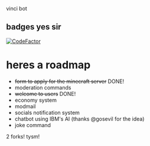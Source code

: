 vinci bot
## badges yes sir
[![CodeFactor](https://www.codefactor.io/repository/github/srizan10/vinci/badge)](https://www.codefactor.io/repository/github/srizan10/vinci) 
# heres a roadmap

- ~~form to apply for the minecraft server~~ DONE!
- moderation commands
- ~~welcome to users~~ DONE!
- economy system
- modmail
- socials notification system
- chatbot using IBM's AI (thanks @gosevil for the idea)
- joke command

2 forks! tysm!